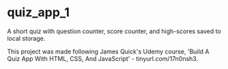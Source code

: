 # quiz_app_1
A short quiz with question counter, score counter, and high-scores saved to local storage.

This project was made following James Quick's Udemy course, 'Build A Quiz App With HTML, CSS, And JavaScript' - tinyurl.com/17n0nsh3.
